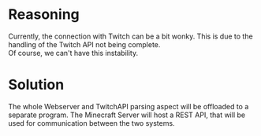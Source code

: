 # Reasoning
Currently, the connection with Twitch can be a bit wonky. This is due to the handling of the Twitch API not being complete.<br>
Of course, we can't have this instability.
# Solution
The whole Webserver and TwitchAPI parsing aspect will be offloaded to a separate program.
The Minecraft Server will host a REST API, that will be used for communication between the two systems.